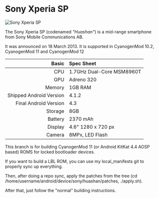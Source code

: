 Sony Xperia SP
==============

![Sony Xperia SP](http://www-static.se-mc.com/blogs.dir/0/files/2014/05/Xperia-SP-so-vivid-1acd201148921bf895e22b13e5bbf931-940.jpg )

The Sony Xperia SP (codenamed _"Huashan"_) is a mid-range smartphone from Sony Mobile Communications AB.

It was announced on 18 March 2013. It is supported in CyanogenMod 10.2, CyanogenMod 11 and CyanogenMod 12

Basic   | Spec Sheet
-------:|:-------------------------
CPU     | 1.7GHz Dual-Core MSM8960T
GPU     | Adreno 320
Memory  | 1GB RAM
Shipped Android Version | 4.1.2
Final Android Version | 4.3
Storage | 8GB
Battery | 2370 mAh
Display | 4.6" 1280 x 720 px
Camera  | 8MPx, LED Flash

This branch is for building CyanogenMod 11 (or Android KitKat 4.4 AOSP based) ROMS for locked bootloader devices.

If you want to build a LBL ROM, you can use my local_manifests git to properly sync up everything.

Then, after doing a repo sync, apply the patches from the tree (cd /home/username/android/device/sony/huashan/patches, ./apply.sh).

After that, just follow the "normal" building instructions.
